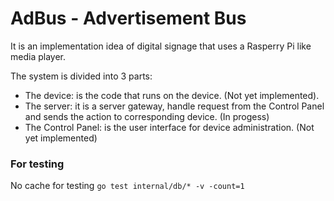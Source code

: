 # AdBus - Advertisement Bus

It is an implementation idea of digital signage that uses a Rasperry Pi like media player.

The system is divided into 3 parts:

- The device: is the code that runs on the device. (Not yet implemented).
- The server: it is a server gateway, handle request from the Control Panel and sends the action to corresponding device. (In progess)
- The Control Panel: is the user interface for device administration. (Not yet implemented)

### For testing

No cache for testing
`go test internal/db/* -v -count=1`

